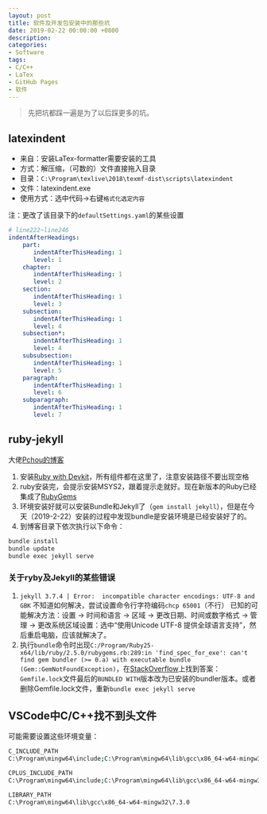 ```yaml
---
layout: post
title: 软件及开发包安装中的那些坑
date: 2019-02-22 00:00:00 +0800
description: 
categories:
- Software
tags: 
- C/C++
- LaTex
- GitHub Pages
- 软件
---
```


<blockquote class="blockquote-center">
   先把坑都踩一遍是为了以后踩更多的坑。
</blockquote>

## latexindent

+ 来自：安装LaTex-formatter需要安装的工具
+ 方式：解压缩，（可数的）文件直接拖入目录
+ 目录：`C:\Program\texlive\2018\texmf-dist\scripts\latexindent`
+ 文件：latexindent.exe
+ 使用方式：选中代码->右键`格式化选定内容`

注：更改了该目录下的`defaultSettings.yaml`的某些设置

``` yaml
# line222~line246
indentAfterHeadings:
    part:
       indentAfterThisHeading: 1
       level: 1
    chapter: 
       indentAfterThisHeading: 1
       level: 2
    section:
       indentAfterThisHeading: 1
       level: 3
    subsection:
       indentAfterThisHeading: 1
       level: 4
    subsection*:
       indentAfterThisHeading: 1
       level: 4
    subsubsection:
       indentAfterThisHeading: 1
       level: 5
    paragraph:
       indentAfterThisHeading: 1
       level: 6
    subparagraph:
       indentAfterThisHeading: 1
       level: 7
```

## ruby-jekyll

大佬[Pchou的博客](http://www.pchou.info/ssgithubPage/2014-07-04-build-github-blog-page-08.html)

1. 安装[Ruby with Devkit](https://rubyinstaller.org/downloads/)，所有组件都在这里了，注意安装路径不要出现空格
2. ruby安装完，会提示安装MSYS2，跟着提示走就好。现在新版本的Ruby已经集成了[RubyGems]([RubyGems](https://rubygems.org/pages/download))
3. 环境安装好就可以安装Bundle和Jekyll了（`gem install jekyll`），但是在今天（2019-2-22）安装的过程中发现bundle是安装环境是已经安装好了的。
4. 到博客目录下依次执行以下命令：
``` bash
bundle install
bundle update
bundle exec jekyll serve
```

### 关于ryby及Jekyll的某些错误

1. `jekyll 3.7.4 | Error:  incompatible character encodings: UTF-8 and GBK`
不知道如何解决，尝试设置命令行字符编码`chcp 65001`（不行）
已知的可能解决方法：设置 -> 时间和语言 -> 区域 -> 更改日期、时间或数字格式 -> 管理 -> 更改系统区域设置：选中“使用Unicode UTF-8 提供全球语言支持”，然后重启电脑，应该就解决了。
2. 执行`bundle`命令时出现`C:/Program/Ruby25-x64/lib/ruby/2.5.0/rubygems.rb:289:in 'find_spec_for_exe': can't find gem bundler (>= 0.a) with executable bundle (Gem::GemNotFoundException)`，在[StackOverflow](https://stackoverflow.com/questions/47026174/find-spec-for-exe-cant-find-gem-bundler-0-a-gemgemnotfoundexception)上找到答案：`Gemfile.lock`文件最后的`BUNDLED WITH`版本改为已安装的bundler版本。或者删除Gemfile.lock文件，重新`bundle exec jekyll serve`

## VSCode中C/C++找不到头文件

可能需要设置这些环境变量：

```bash
C_INCLUDE_PATH
C:\Program\mingw64\include;C:\Program\mingw64\lib\gcc\x86_64-w64-mingw32\7.3.0\include;

CPLUS_INCLUDE_PATH
C:\Program\mingw64\include;C:\Program\mingw64\lib\gcc\x86_64-w64-mingw32\7.3.0\include\c++;C:\Program\mingw64\lib\gcc\x86_64-w64-mingw32\7.3.0\include\c++\backward;C:\Program\mingw64\lib\gcc\x86_64-w64-mingw32\7.3.0\include\c++\x86_64-w64-mingw32;

LIBRARY_PATH
C:\Program\mingw64\lib\gcc\x86_64-w64-mingw32\7.3.0
```